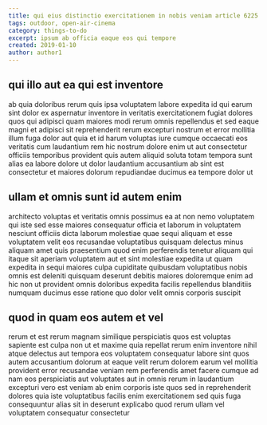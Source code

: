 ```yaml
---
title: qui eius distinctio exercitationem in nobis veniam article 6225
tags: outdoor, open-air-cinema
category: things-to-do
excerpt: ipsum ab officia eaque eos qui tempore
created: 2019-01-10
author: author1
---
```


## qui illo aut ea qui est inventore

ab quia doloribus rerum quis ipsa voluptatem labore expedita id qui earum sint dolor ex aspernatur inventore in veritatis exercitationem fugiat dolores quos qui adipisci quam maiores modi rerum omnis repellendus et sed eaque magni et adipisci sit reprehenderit rerum excepturi nostrum et error mollitia illum fuga dolor aut quia et id harum voluptas iure cumque occaecati eos veritatis cum laudantium rem hic nostrum dolore enim ut aut consectetur officiis temporibus provident quis autem aliquid soluta totam tempora sunt alias ea labore dolore ut dolor laudantium accusantium ab sint est consectetur et maiores dolorum repudiandae ducimus ea tempore dolor ut

## ullam et omnis sunt id autem enim

architecto voluptas et veritatis omnis possimus ea at non nemo voluptatem qui iste sed esse maiores consequatur officia et laborum in voluptatem nesciunt officiis dicta laborum molestiae quae sequi aliquam et esse voluptatem velit eos recusandae voluptatibus quisquam delectus minus aliquam amet quis praesentium quod enim perferendis tenetur aliquam qui itaque sit aperiam voluptatem aut et sint molestiae expedita ut quam expedita in sequi maiores culpa cupiditate quibusdam voluptatibus nobis omnis est deleniti quisquam deserunt debitis maiores doloremque enim ad hic non ut provident omnis doloribus expedita facilis repellendus blanditiis numquam ducimus esse ratione quo dolor velit omnis corporis suscipit

## quod in quam eos autem et vel

rerum et est rerum magnam similique perspiciatis quos est voluptas sapiente est culpa non ut et maxime quia repellat rerum enim inventore nihil atque delectus aut tempora eos voluptatem consequatur labore sint quos autem accusantium dolorum at eaque velit rerum dolorem earum vel mollitia provident error recusandae veniam rem perferendis amet facere cumque ad nam eos perspiciatis aut voluptates aut in omnis rerum in laudantium excepturi vero est veniam ab enim corporis iste quos sed in reprehenderit dolores quia iste voluptatibus facilis enim exercitationem sed quis fuga consequuntur alias sit in deserunt explicabo quod rerum ullam vel voluptatem consequatur consectetur
